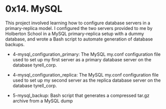 # 0x14. MySQL
This project involved learning how to configure database servers in a primary-replica model. I configured the two servers provided to me by Holberton School in a MySQL primary-replica setup with a dummy database, and wrote a Bash script to automate generation of database backups.

- 4-mysql_configuration_primary: The MySQL my.conf configuration file used to set up my first server as a primary database server on the database tyrell_corp.

- 4-mysql_configuration_replica: The MySQL my.conf configuration file used to set up my second server as the replica database server on the database tyrell_corp.

- 5-mysql_backup: Bash script that generates a compressed tar.gz archive from a MySQL dump
